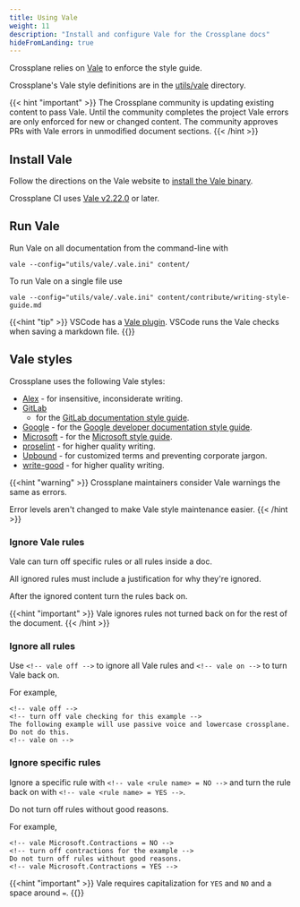 ```yaml
---
title: Using Vale
weight: 11
description: "Install and configure Vale for the Crossplane docs"
hideFromLanding: true
---
```


Crossplane relies on [Vale](https://github.com/errata-ai/vale) to enforce the style guide.

Crossplane's Vale style definitions are in the
[utils/vale](https://github.com/crossplane/docs/tree/master/utils/vale) 
directory.

{{< hint "important" >}}
The Crossplane community is updating existing content to pass Vale. Until the
community completes the project Vale errors are only enforced for new or changed
content. The community approves PRs with Vale errors in unmodified document sections.
{{< /hint >}}

## Install Vale

Follow the directions on the Vale website to 
[install the Vale binary](https://vale.sh/docs/vale-cli/installation/).

Crossplane CI uses [Vale v2.22.0](https://github.com/errata-ai/vale/releases/tag/v2.22.0) or later.

## Run Vale

Run Vale on all documentation from the command-line with

```shell
vale --config="utils/vale/.vale.ini" content/
```

To run Vale on a single file use

```shell
vale --config="utils/vale/.vale.ini" content/contribute/writing-style-guide.md
```

{{<hint "tip" >}}
VSCode has a [Vale plugin](https://github.com/errata-ai/vale-vscode). VSCode
runs the Vale checks when saving a markdown file.
{{</hint >}}

## Vale styles

Crossplane uses the following Vale styles:
* [Alex](https://github.com/errata-ai/alex) - for insensitive, inconsiderate writing.
* [GitLab](https://gitlab.com/gitlab-org/gitlab/-/tree/master/doc/.vale/gitlab)
  - for the [GitLab documentation style guide](https://docs.gitlab.com/ee/development/documentation/styleguide/).
* [Google](https://github.com/errata-ai/google) - for the [Google developer documentation style guide](https://developers.google.com/style).
* [Microsoft](https://github.com/errata-ai/Microsoft) - for the [Microsoft style guide](https://learn.microsoft.com/en-us/style-guide/welcome/).
* [proselint](https://github.com/errata-ai/proselint) - for higher quality writing.
* [Upbound](https://github.com/upbound/vale/tree/main/styles/Upbound) - for
  customized terms and preventing corporate jargon.
* [write-good](https://github.com/errata-ai/write-good) - for higher quality writing.

{{<hint "warning" >}}
Crossplane maintainers consider Vale warnings the same as errors. 

Error levels aren't changed to make Vale style maintenance easier.
{{< /hint >}}

### Ignore Vale rules

Vale can turn off specific rules or all rules inside a doc.

All ignored rules must include a justification for why they're ignored.

After the ignored content turn the rules back on. 

{{<hint "important" >}}
Vale ignores rules not turned back on for the rest of the document.
{{< /hint >}}

### Ignore all rules

Use `<!-- vale off -->` to ignore all Vale rules and `<!-- vale on -->` to turn
Vale back on.

For example, 

```text
<!-- vale off -->
<!-- turn off vale checking for this example -->
The following example will use passive voice and lowercase crossplane. Do not do this.
<!-- vale on -->
```

### Ignore specific rules

Ignore a specific rule with `<!-- vale <rule name> = NO -->` and turn the rule
back on with `<!-- vale <rule name> = YES -->`.

<!-- vale Microsoft.Contractions = NO -->
<!-- turn off contractions for the example -->
Do not turn off rules without good reasons.
<!-- vale Microsoft.Contractions = YES -->

For example,
```text
<!-- vale Microsoft.Contractions = NO -->
<!-- turn off contractions for the example -->
Do not turn off rules without good reasons.
<!-- vale Microsoft.Contractions = YES -->
```

{{<hint "important" >}}
Vale requires capitalization for `YES` and `NO` and a space around `=`.
{{</hint >}}

